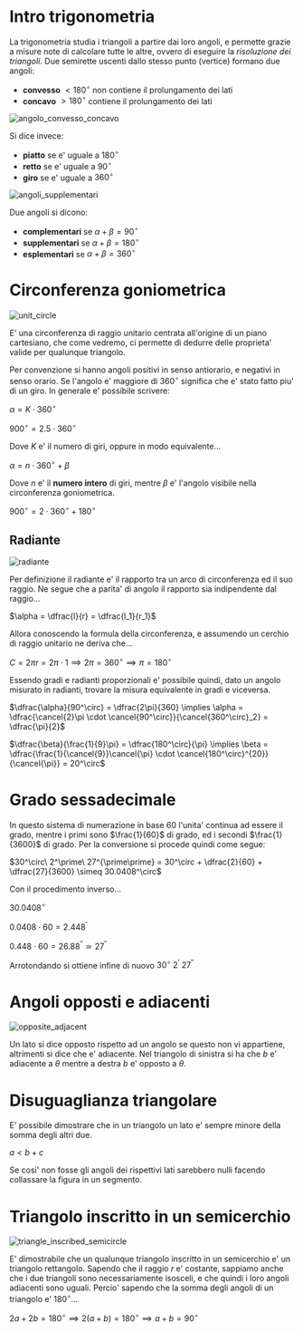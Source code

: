 # Intro trigonometria  

La trigonometria studia i triangoli a partire dai loro angoli, e permette grazie a misure note di calcolare tutte le altre, ovvero di eseguire la *risoluzione dei triangoli*. Due semirette uscenti dallo stesso punto (vertice) formano due angoli:  

* **convesso** $\lt 180^\circ$ non contiene il prolungamento dei lati
* **concavo** $\gt 180^\circ$ contiene il prolungamento dei lati

![angolo_convesso_concavo](https://github.com/dennyb87/elettrotecnica-serale/assets/7195133/e68ef120-67cf-4a30-97c1-944e48d9d2df)  

Si dice invece:  

* **piatto** se e' uguale a $180^\circ$
* **retto** se e' uguale a $90^\circ$
* **giro** se e' uguale a $360^\circ$

![angoli_supplementari](https://github.com/dennyb87/elettrotecnica-serale/assets/7195133/303ef9df-b180-40d6-beef-b850fd86aa51)  

Due angoli si dicono:

* **complementari** se $\alpha + \beta = 90^\circ$
* **supplementari** se $\alpha + \beta = 180^\circ$
* **esplementari** se $\alpha + \beta = 360^\circ$

# Circonferenza goniometrica  

![unit_circle](https://github.com/dennyb87/elettrotecnica-serale/assets/7195133/2ccab7d8-a60b-4e9d-a674-3622ea5487f9)  

E' una circonferenza di raggio unitario centrata all'origine di un piano cartesiano, che come vedremo, ci permette di dedurre delle proprieta' valide per qualunque triangolo.  

Per convenzione si hanno angoli positivi in senso antiorario, e negativi in senso orario. Se l'angolo e' maggiore di $360^\circ$ significa che e' stato fatto piu' di un giro. In generale e' possibile scrivere:  

$\alpha = K \cdot 360^\circ$  

$900^\circ = 2.5 \cdot 360^\circ$  

Dove $K$ e' il numero di giri, oppure in modo equivalente...  

$\alpha = n \cdot 360^\circ + \beta$  

Dove $n$ e' il **numero intero** di giri, mentre $\beta$ e' l'angolo visibile nella circonferenza goniometrica.  

$900^\circ = 2 \cdot 360^\circ + 180^\circ$  

## Radiante  

![radiante](https://github.com/dennyb87/elettrotecnica-serale/assets/7195133/6a5f55ae-7cda-4981-bda6-75dcbf33fc58)  

Per definizione il radiante e' il rapporto tra un arco di circonferenza ed il suo raggio. Ne segue che a parita' di angolo il rapporto sia indipendente dal raggio...  

$\alpha = \dfrac{l}{r} = \dfrac{l_1}{r_1}$  

Allora conoscendo la formula della circonferenza, e assumendo un cerchio di raggio unitario ne deriva che...  

$C = 2\pi r = 2\pi \cdot 1 \implies 2\pi = 360^\circ \implies \pi = 180^\circ$  

Essendo gradi e radianti proporzionali e' possibile quindi, dato un angolo misurato in radianti, trovare la misura equivalente in gradi e viceversa.  

$\dfrac{\alpha}{90^\circ} = \dfrac{2\pi}{360} \implies  \alpha = \dfrac{\cancel{2}\pi \cdot \cancel{90^\circ}}{\cancel{360^\circ}_2} =  \dfrac{\pi}{2}$  

$\dfrac{\beta}{\frac{1}{9}\pi} = \dfrac{180^\circ}{\pi} \implies \beta = \dfrac{\frac{1}{\cancel{9}}\cancel{\pi} \cdot \cancel{180^\circ}^{20}}{\cancel{\pi}} = 20^\circ$  

# Grado sessadecimale  

In questo sistema di numerazione in base $60$ l'unita' continua ad essere il grado, mentre i primi sono $\frac{1}{60}$ di grado, ed i secondi $\frac{1}{3600}$ di grado. Per la conversione si procede quindi come segue:  

$30^\circ\ 2^\prime\ 27^{\prime\prime} = 30^\circ + \dfrac{2}{60} + \dfrac{27}{3600} \simeq 30.0408^\circ$  

Con il procedimento inverso...  

$30.0408^\circ$  

$0.0408 \cdot 60 = 2.448^\prime$  

$0.448 \cdot 60 = 26.88^{\prime\prime} \simeq 27^{\prime\prime}$  

Arrotondando si ottiene infine di nuovo $30^\circ\ 2^\prime\ 27^{\prime\prime}$  

# Angoli opposti e adiacenti  

![opposite_adjacent](https://github.com/dennyb87/elettrotecnica-serale/assets/7195133/7207008a-c563-431e-a3a1-27fd337d34b7)  

Un lato si dice opposto rispetto ad un angolo se questo non vi appartiene, altrimenti si dice che e' adiacente. Nel triangolo di sinistra si ha che $b$ e' adiacente a $\theta$ mentre a destra $b$ e' opposto a $\theta$.  

# Disuguaglianza triangolare  

E' possibile dimostrare che in un triangolo un lato e' sempre minore della somma degli altri due.  

$a < b + c$  

Se cosi' non fosse gli angoli dei rispettivi lati sarebbero nulli facendo collassare la figura in un segmento.  

# Triangolo inscritto in un semicerchio  

![triangle_inscribed_semicircle](https://github.com/dennyb87/elettrotecnica-serale/assets/7195133/4bbd915e-895d-47ef-b88b-5b32c393dfc0)  

E' dimostrabile che un qualunque triangolo inscritto in un semicerchio e' un triangolo rettangolo. Sapendo che il raggio $r$ e' costante, sappiamo anche che i due triangoli sono necessariamente isosceli, e che quindi i loro angoli adiacenti sono uguali. Percio' sapendo che la somma degli angoli di un triangolo e' $180^\circ$...  

$2a + 2b = 180^\circ \implies 2(a + b) = 180^\circ \implies a + b = 90^\circ$  

